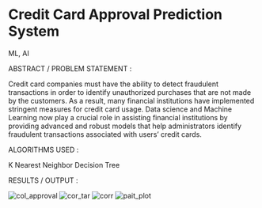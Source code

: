 # Credit Card Approval Prediction System
 ML, AI


ABSTRACT / PROBLEM STATEMENT :

Credit card companies must have the ability to detect fraudulent transactions in order to identify unauthorized purchases that are not made by the customers. As a result, many financial institutions have implemented stringent measures for credit card usage. Data science and Machine Learning now play a crucial role in assisting financial institutions by providing advanced and robust models that help administrators identify fraudulent transactions associated with users’ credit cards.


ALGORITHMS USED :

K Nearest Neighbor
Decision Tree


RESULTS / OUTPUT :

![col_approval](https://github.com/amazing-ambika/Credit-Card-Approval-Prediction-System/assets/121657317/b7ac499d-6ce2-4c4b-af2e-220e97bc20c9)
![cor_tar](https://github.com/amazing-ambika/Credit-Card-Approval-Prediction-System/assets/121657317/12e3d7c1-4f98-4f94-8ce7-c906d3663bc0)
![corr](https://github.com/amazing-ambika/Credit-Card-Approval-Prediction-System/assets/121657317/618c767b-d134-497a-ad0a-be26aa133285)
![pait_plot](https://github.com/amazing-ambika/Credit-Card-Approval-Prediction-System/assets/121657317/306d6356-c35c-43e8-ad61-de57a75f778a)

